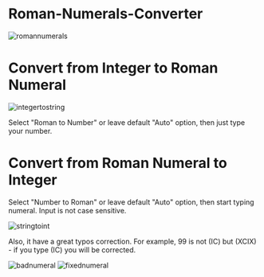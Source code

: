 # Roman-Numerals-Converter

![romannumerals](https://cloud.githubusercontent.com/assets/9084222/17208330/9157ca48-54b8-11e6-9c75-4252645b5022.png)

# Convert from Integer to Roman Numeral

![integertostring](https://cloud.githubusercontent.com/assets/9084222/17208327/8b06937c-54b8-11e6-866d-db1675ac8be6.png)

Select "Roman to Number" or leave default "Auto" option, then just type your number.

# Convert from Roman Numeral to Integer

Select "Number to Roman" or leave default "Auto" option, then start typing numeral. Input is not case sensitive.

![stringtoint](https://cloud.githubusercontent.com/assets/9084222/17208332/9736f3c6-54b8-11e6-8286-0cb77bab8df9.png)

Also, it have a great typos correction. For example, 99 is not (IC) but (XCIX) - if you type (IC) you will be corrected.

![badnumeral](https://cloud.githubusercontent.com/assets/9084222/17208315/7e903314-54b8-11e6-8ed0-fd15ad03d3d8.png)
![fixednumeral](https://cloud.githubusercontent.com/assets/9084222/17208321/86236786-54b8-11e6-8e70-0cde3bf82cea.png)

